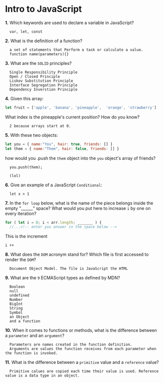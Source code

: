 # Intro to JavaScript

**1.** Which keywords are used to declare a variable in JavaScript?
<!-- enter you answer in the space below -->
```
  var, let, const
```
**2.** What is the definition of a function?
<!-- enter you answer in the space below -->
```
  a set of statements that Perform a task or calculate a value.
  function name(parameters){}
```
**3.** What are the `SOLID` principles?
<!-- enter you answer in the space below -->
```
  Single Responsibility Principle
  Open / Closed Principle
  Liskov Substitution Principle
  Interface Segregation Principle
  Dependency Inverstion Principle
```
**4.** Given this array: 
```js
let fruit = ['apple', 'banana', 'pineapple',  'orange', 'strawberry']
``` 
What index is the pineapple's current position? How do you know?
<!-- enter you answer in the space below -->
```
  2 because arrays start at 0.
```
**5.** With these two objects: 
```js
let you = { name:"You", hair: true, friends: [] }
let them = { name:"Them", hair: false, friends: [] }
```
how would you .push the `them` object into the `you` object's array of friends?
<!-- enter you answer in the space below -->
```
  you.push(them);
  
  (lol)
```

**6.** Give an example of a JavaScript `Conditional`:
<!-- enter you answer in the space below -->
```
  let x > 1
```
**7.** In the `for loop` below, what is the name of the piece belongs inside the empty "______" space? What would you put here to increase `i` by one on every iteration?
```js
for ( let i = 0; i < arr.length; _______ ) {
  //...<!-- enter you answer in the space below -->
```
This is the increment
```
i ++
```
**8.** What does the `DOM` acronym stand for? Which file is first accessed to render the `DOM`?
<!-- enter you answer in the space below -->
```
  Document Object Model. The file is JavaScript the HTML
```

**9.** What are the `9` ECMAScript types as defined by MDN?
<!-- enter you answer in the space below -->
```
  Boolean
  null
  undefined
  Number
  BigInt
  String
  Symbol
  an Object
  and a function
```
**10.** When it comes to functions or methods, what is the difference between a `parameter` and an `argument`?
<!-- enter you answer in the space below -->
```
  Parameters are names created in the function definition.
  Arguments are values the function receives from each parameter when the function is invoked.
```
**11.** What is the difference between a `primitive` value and a `reference` value?
<!-- enter you answer in the space below -->
```
  Primitive calues are copied each time their value is used. Reference value is a data type in an object.
```